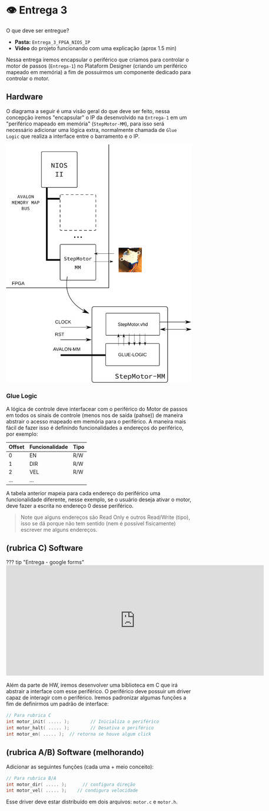 # 👁 Entrega 3

 O que deve ser entregue?

- **Pasta:** `Entrega_3_FPGA_NIOS_IP`
- **Vídeo** do projeto funcionando com uma explicação (aprox 1.5 min)   

Nessa entrega iremos encapsular o periférico que criamos para controlar o motor de passos (`Entrega-1`) no Plataform Designer (criando um periférico mapeado em memória) a fim de possuirmos um componente dedicado para controlar o motor.

## Hardware

O diagrama a seguir é uma visão geral do que deve ser feito, nessa concepção iremos "encapsular" o IP da desenvolvido na `Entrega-1` em um "periférico mapeado em memória" (`StepMotor-MM`), para isso será necessário adicionar uma lógica extra, normalmente chamada de `Glue Logic` que realiza a interface entre o barramento e o IP.

![](figs/Entrega-3.png)

### Glue Logic

A lógica de controle deve interfacear com o periférico do Motor de passos em todos os sinais de controle (menos nos de saída (pahse)) de maneira abstrair o acesso mapeado em memória para o periférico. A maneira mais fácil de fazer isso é definindo funcionalidades a endereços do periférico, por exemplo:

| Offset | Funcionalidade | Tipo |
|--------|----------------|------|
| 0      | EN             | R/W  |
| 1      | DIR            | R/W  |
| 2      | VEL            | R/W  |
| ...    | ...            |      |


A tabela anterior mapeia para cada endereço do periférico uma funcionalidade diferente, nesse exemplo, se o usuário deseja ativar o motor, deve fazer a escrita no endereço 0 desse periférico. 

> Note que alguns endereços são Read Only e outros Read/Write (tipo), isso se dá porque não tem sentido (nem é possível fisicamente) escrever me alguns endereços.

## (rubrica C) Software

??? tip "Entrega - google forms"
    <iframe src="https://docs.google.com/forms/d/e/1FAIpQLSfQisAY242qZ7YgpRIeHXcmg_bz1qhaXUZAPM-HOlPiyYbWFQ/viewform?embedded=true" width="700" height="300" frameborder="0" marginheight="0" marginwidth="0">Loading…</iframe>

Além da parte de HW, iremos desenvolver uma biblioteca em C que irá abstrair a interface com esse periférico. 
O periférico deve possuir um driver capaz de interagir com o periférico. Iremos padronizar algumas funções a fim de definirmos um padrão de interface:

``` c
// Para rubrica C
int motor_init( ..... );        // Inicializa o periférico
int motor_halt( ..... );        // Desativa o periférico 
int motor_en( ..... );  // retorna se houve algum click
```

## (rubrica A/B) Software (melhorando)

Adicionar as seguintes funções (cada uma + meio conceito):

``` c
// Para rubrica B/A
int motor_dir( ..... );      // configura direção
int motor_vel( ..... );    // condigura velocidade
```
Esse driver deve estar distribuído em dois arquivos: `motor.c` e `motor.h`. 
